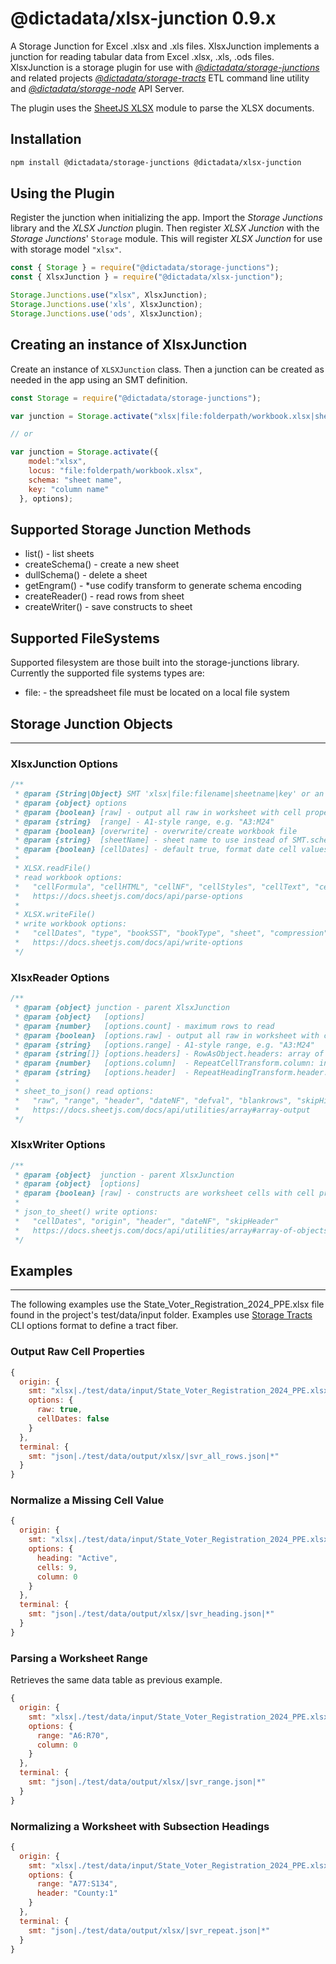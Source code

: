 # @dictadata/xlsx-junction 0.9.x

A Storage Junction for Excel .xlsx and .xls files.
XlsxJunction implements a junction for reading tabular data from Excel .xlsx, .xls, .ods files.  XlsxJunction is a storage plugin for use with [_@dictadata/storage-junctions_](https://github.com/dictadata/storage-junctions) and related projects [_@dictadata/storage-tracts_](https://github.com/dictadata/storage-tracts) ETL command line utility and [_@dictadata/storage-node_](https://github.com/dictadata/storage-node) API Server.

The plugin uses the [SheetJS XLSX](https://docs.sheetjs.com/) module to parse the XLSX documents.

## Installation

```bash
npm install @dictadata/storage-junctions @dictadata/xlsx-junction
```

## Using the Plugin

Register the junction when initializing the app. Import the _Storage Junctions_ library and the _XLSX Junction_ plugin.  Then register _XLSX Junction_ with the _Storage Junctions_' `Storage` module. This will register _XLSX Junction_ for use with storage model `"xlsx"`.

```javascript
const { Storage } = require("@dictadata/storage-junctions");
const { XlsxJunction } = require("@dictadata/xlsx-junction");

Storage.Junctions.use("xlsx", XlsxJunction);
Storage.Junctions.use('xls', XlsxJunction);
Storage.Junctions.use('ods', XlsxJunction);
```

## Creating an instance of XlsxJunction

Create an instance of `XLSXJunction` class. Then a junction can be created as needed in the app using an SMT definition.

```javascript
const Storage = require("@dictadata/storage-junctions");

var junction = Storage.activate("xlsx|file:folderpath/workbook.xlsx|sheet name|*", options);

// or

var junction = Storage.activate({
    model:"xlsx",
    locus: "file:folderpath/workbook.xlsx",
    schema: "sheet name",
    key: "column name"
  }, options);
```

## Supported Storage Junction Methods

- list() - list sheets
- createSchema() - create a new sheet
- dullSchema() - delete a sheet
- getEngram() - *use codify transform to generate schema encoding
- createReader() - read rows from sheet
- createWriter() - save constructs to sheet

## Supported FileSystems

Supported filesystem are those built into the storage-junctions library.  Currently the supported file systems types are:

- file: - the spreadsheet file must be located on a local file system

## Storage Junction Objects

---

### XlsxJunction Options

```javascript
/**
 * @param {String|Object} SMT 'xlsx|file:filename|sheetname|key' or an Engram object
 * @param {object} options
 * @param {boolean} [raw] - output all raw in worksheet with cell properties
 * @param {string}  [range] - A1-style range, e.g. "A3:M24"
 * @param {boolean} [overwrite] - overwrite/create workbook file
 * @param {string}  [sheetName] - sheet name to use instead of SMT.schema, default none
 * @param {boolean} [cellDates] - default true, format date cell values as UTC strings
 *
 * XLSX.readFile()
 * read workbook options:
 *   "cellFormula", "cellHTML", "cellNF", "cellStyles", "cellText", "cellDates"
 *   https://docs.sheetjs.com/docs/api/parse-options
 *
 * XLSX.writeFile()
 * write workbook options:
 *   "cellDates", "type", "bookSST", "bookType", "sheet", "compression", "Props", "themeXLSX", "ignoreEC"
 *   https://docs.sheetjs.com/docs/api/write-options
 */
```

### XlsxReader Options

```javascript
/**
 * @param {object} junction - parent XlsxJunction
 * @param {object}   [options]
 * @param {number}   [options.count] - maximum rows to read
 * @param {boolean}  [options.raw] - output all raw in worksheet with cell properties
 * @param {string}   [options.range] - A1-style range, e.g. "A3:M24"
 * @param {string[]} [options.headers] - RowAsObject.headers: array of column names for data, default none, first table row contains names.
 * @param {number}   [options.column]  - RepeatCellTransform.column: index of cell to repeat, default 0
 * @param {string}   [options.header]  - RepeatHeadingTransform.header: column name for the repeating heading field
 *
 * sheet_to_json() read options:
 *   "raw", "range", "header", "dateNF", "defval", "blankrows", "skipHidden", "UTC"
 *   https://docs.sheetjs.com/docs/api/utilities/array#array-output
 */
```

### XlsxWriter Options

```javascript
/**
 * @param {object}  junction - parent XlsxJunction
 * @param {object}  [options]
 * @param {boolean} [raw] - constructs are worksheet cells with cell properties
 *
 * json_to_sheet() write options:
 *   "cellDates", "origin", "header", "dateNF", "skipHeader"
 *   https://docs.sheetjs.com/docs/api/utilities/array#array-of-objects-input
 */
```

## Examples

---

The following examples use the State_Voter_Registration_2024_PPE.xlsx file found in the project's test/data/input folder.
Examples use [Storage Tracts](https://github.com/dictadata/storage-tracts) CLI options format to define a tract fiber.

### Output Raw Cell Properties

```javascript
{
  origin: {
    smt: "xlsx|./test/data/input/State_Voter_Registration_2024_PPE.xlsx|in|*",
    options: {
      raw: true,
      cellDates: false
    }
  },
  terminal: {
    smt: "json|./test/data/output/xlsx/|svr_all_rows.json|*"
  }
}
```

### Normalize a Missing Cell Value

```javascript
{
  origin: {
    smt: "xlsx|./test/data/input/State_Voter_Registration_2024_PPE.xlsx|in|*",
    options: {
      heading: "Active",
      cells: 9,
      column: 0
    }
  },
  terminal: {
    smt: "json|./test/data/output/xlsx/|svr_heading.json|*"
  }
}
```

### Parsing a Worksheet Range

Retrieves the same data table as previous example.

```javascript
{
  origin: {
    smt: "xlsx|./test/data/input/State_Voter_Registration_2024_PPE.xlsx|in|*",
    options: {
      range: "A6:R70",
      column: 0
    }
  },
  terminal: {
    smt: "json|./test/data/output/xlsx/|svr_range.json|*"
  }
}
```

### Normalizing a Worksheet with Subsection Headings

```javascript
{
  origin: {
    smt: "xlsx|./test/data/input/State_Voter_Registration_2024_PPE.xlsx|in|*",
    options: {
      range: "A77:S134",
      header: "County:1"
    }
  },
  terminal: {
    smt: "json|./test/data/output/xlsx/|svr_repeat.json|*"
  }
}
```
